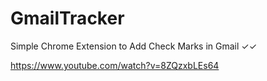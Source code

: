 # GmailTracker
Simple Chrome Extension to Add Check Marks in Gmail ✓✓

https://www.youtube.com/watch?v=8ZQzxbLEs64
